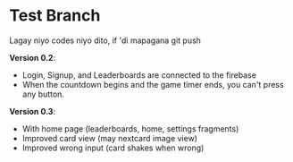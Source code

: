 # Test Branch
Lagay niyo codes niyo dito, if 'di mapagana git push

**Version 0.2**:
- Login, Signup, and Leaderboards are connected to the firebase
- When the countdown begins and the game timer ends, you can't press any button.

  
**Version 0.3**:
- With home page (leaderboards, home, settings fragments)
- Improved card view (may nextcard image view)
- Improved wrong input (card shakes when wrong)


